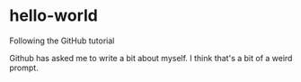 # hello-world
Following the GitHub tutorial

Github has asked me to write a bit about myself. I think that's a bit of a weird prompt.
